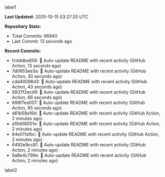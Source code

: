 
label1 
<!-- ACTIVITY_START -->
**Last Updated:** 2025-10-15 03:27:20 UTC

**Repository Stats:**
- Total Commits: 96940
- Last Commit: 13 seconds ago

**Recent Commits:**
- fcdddbe656: 🤖 Auto-update README with recent activity (GitHub Action, 13 seconds ago)
- 7d0653ee3a: 🤖 Auto-update README with recent activity (GitHub Action, 30 seconds ago)
- cdd40098d3: 🤖 Auto-update README with recent activity (GitHub Action, 43 seconds ago)
- 8937f2ecd9: 🤖 Auto-update README with recent activity (GitHub Action, 66 seconds ago)
- 898f7ea007: 🤖 Auto-update README with recent activity (GitHub Action, 85 seconds ago)
- d61b58e16d: 🤖 Auto-update README with recent activity (GitHub Action, 2 minutes ago)
- a19d08001e: 🤖 Auto-update README with recent activity (GitHub Action, 2 minutes ago)
- 84e011a1bc: 🤖 Auto-update README with recent activity (GitHub Action, 2 minutes ago)
- 6492e9cc81: 🤖 Auto-update README with recent activity (GitHub Action, 2 minutes ago)
- 9a8e4c799e: 🤖 Auto-update README with recent activity (GitHub Action, 2 minutes ago)
<!-- ACTIVITY_END -->

label2
